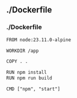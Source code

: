 ## ./Dockerfile
### ./Dockerfile
```txt
FROM node:23.11.0-alpine

WORKDIR /app

COPY . .

RUN npm install
RUN npm run build

CMD ["npm", "start"]
```